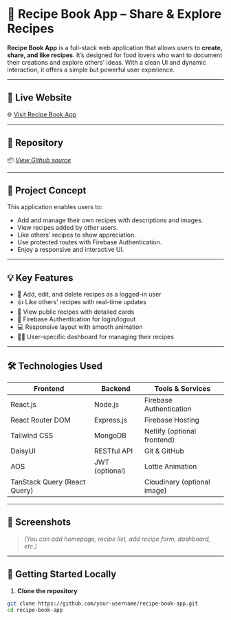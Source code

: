 # 🍲 Recipe Book App – Share & Explore Recipes

**Recipe Book App** is a full-stack web application that allows users to **create, share, and like recipes**. It’s designed for food lovers who want to document their creations and explore others' ideas. With a clean UI and dynamic interaction, it offers a simple but powerful user experience.

---

## 🔗 Live Website

🌐 [Visit Recipe Book App](https://recipe-book-app-38172.web.app/)

---

## 📁 Repository

📦 *[View Github source](https://github.com/MDBishalAhmedRafi/recipe-book-client/)*

---

## 🧠 Project Concept

This application enables users to:
- Add and manage their own recipes with descriptions and images.
- View recipes added by other users.
- Like others' recipes to show appreciation.
- Use protected routes with Firebase Authentication.
- Enjoy a responsive and interactive UI.

---

## 💡 Key Features

- 📝 Add, edit, and delete recipes as a logged-in user
- 👍 Like others' recipes with real-time updates
- 📖 View public recipes with detailed cards
- 🔐 Firebase Authentication for login/logout
- 💻 Responsive layout with smooth animation
- 🧑‍🍳 User-specific dashboard for managing their recipes

---

## 🛠️ Technologies Used

| **Frontend**             | **Backend**              | **Tools & Services**          |
|--------------------------|--------------------------|-------------------------------|
| React.js                 | Node.js                  | Firebase Authentication       |
| React Router DOM         | Express.js               | Firebase Hosting              |
| Tailwind CSS             | MongoDB                  | Netlify (optional frontend)   |
| DaisyUI                  | RESTful API              | Git & GitHub                  |
| AOS                      | JWT (optional)           | Lottie Animation              |
| TanStack Query (React Query) |                    | Cloudinary (optional image)   |

---

## 📸 Screenshots

> *(You can add homepage, recipe list, add recipe form, dashboard, etc.)*

---

## 🚀 Getting Started Locally

1. **Clone the repository**  
```bash
git clone https://github.com/your-username/recipe-book-app.git
cd recipe-book-app
